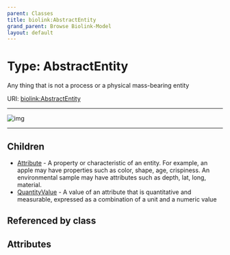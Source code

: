 ```yaml
---
parent: Classes
title: biolink:AbstractEntity
grand_parent: Browse Biolink-Model
layout: default
---
```


# Type: AbstractEntity


Any thing that is not a process or a physical mass-bearing entity

URI: [biolink:AbstractEntity](https://w3id.org/biolink/vocab/AbstractEntity)


---

![img](http://yuml.me/diagram/nofunky;dir:TB/class/\[AbstractEntity]^-\[QuantityValue],%20\[AbstractEntity]^-\[Attribute])

---


## Children

 * [Attribute](Attribute.md) - A property or characteristic of an entity. For example, an apple may have properties such as color, shape, age, crispiness. An environmental sample may have attributes such as depth, lat, long, material.
 * [QuantityValue](QuantityValue.md) - A value of an attribute that is quantitative and measurable, expressed as a combination of a unit and a numeric value

## Referenced by class


## Attributes

